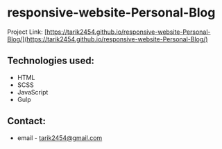 # responsive-website-Personal-Blog

Project Link: [https://tarik2454.github.io/responsive-website-Personal-Blog/](https://tarik2454.github.io/responsive-website-Personal-Blog/)

## Technologies used:

* HTML
* SCSS
* JavaScript
* Gulp


## Contact:

* email - tarik2454@gmail.com
